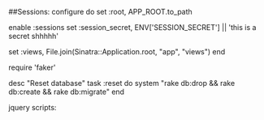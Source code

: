 ##Sessions:
configure do
  set :root, APP_ROOT.to_path

  enable :sessions
  set :session_secret, ENV['SESSION_SECRET'] || 'this is a secret shhhhh'

  set :views, File.join(Sinatra::Application.root, "app", "views")
end

require 'faker'

desc "Reset database"
task :reset do
  system "rake db:drop && rake db:create && rake db:migrate"
end


jquery scripts:


  <script src="//ajax.googleapis.com/ajax/libs/jquery/1.9.1/jquery.min.js"></script>
  <script src="/js/application.js"></script>
